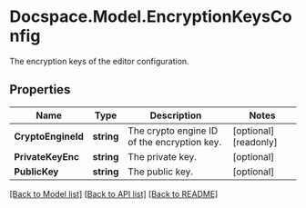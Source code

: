 # Docspace.Model.EncryptionKeysConfig
The encryption keys of the editor configuration.

## Properties

Name | Type | Description | Notes
------------ | ------------- | ------------- | -------------
**CryptoEngineId** | **string** | The crypto engine ID of the encryption key. | [optional] [readonly] 
**PrivateKeyEnc** | **string** | The private key. | [optional] 
**PublicKey** | **string** | The public key. | [optional] 

[[Back to Model list]](../README.md#documentation-for-models) [[Back to API list]](../README.md#documentation-for-api-endpoints) [[Back to README]](../README.md)


